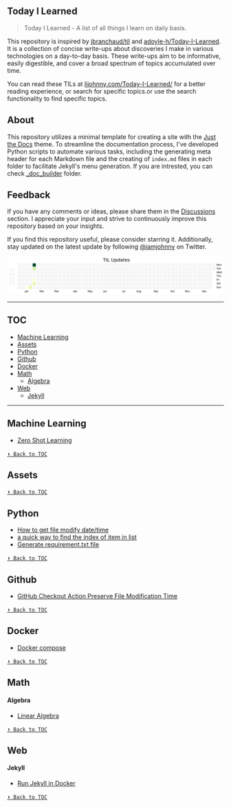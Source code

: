 ## Today I Learned

> Today I Learned - A list of all things I learn on daily basis.

This repository is inspired by [jbranchaud/til](https://github.com/jbranchaud/til) and [adoyle-h/Today-I-Learned](https://github.com/adoyle-h/Today-I-Learned). It is a collection  of concise write-ups about discoveries I make in various technologies on a day-to-day basis. These write-ups aim to be informative, easily digestible, and cover a broad spectrum of topics accumulated over time.

You can read these TILs at [lijohnny.com/Today-I-Learned/](https://lijohnny.com/Today-I-Learned/) for a better reading experience, or search for specific topics.or use the search functionality to find specific topics.

## About

This repository utilizes a minimal template for creating a site with the [Just the Docs](https://just-the-docs.github.io/just-the-docs/) theme. To streamline the documentation process, I've developed Python scripts to automate various tasks, including the generating meta header for each Markdown file and the creating of `index.md` files in each folder to facilitate Jekyll's menu generation. If you are intrested, you can check [_doc_builder](/_doc_builder/) folder.


## Feedback

If you have any comments or ideas, please share them in the [Discussions](https://github.com/iamjohnnyli/Today-I-Learned/discussions) section. I appreciate your input and strive to continuously improve this repository based on your insights.

If you find this repository useful, please consider starring it. Additionally, stay updated on the latest update by following [@iamjohnny](https://twitter.com/IAmJohnnyLi) on Twitter.


![image](assets/til_update.png)

------
## TOC
<!-- toc -->
<!-- <details close> -->
<!-- <summary>Collapse/Expand</summary> -->
- [Machine Learning](#machine-learning)
- [Assets](#assets)
- [Python](#python)
- [Github](#github)
- [Docker](#docker)
- [Math](#math)
  - [Algebra](#algebra)
- [Web](#web)
  - [Jekyll](#jekyll)

<!-- </details> -->
<!-- tocstop -->
------
## Machine Learning
- [Zero Shot Learning](ml/zero-shot-model.md)


[`⬆ Back to TOC`](#toc)
## Assets


[`⬆ Back to TOC`](#toc)
## Python
- [How to get file modify date/time](python/how-to-get-file-modify-datetime.md)
- [a quick way to find the index of item in list](python/find-index.md)
- [Generate requirement.txt file](python/generate-requirement.md)


[`⬆ Back to TOC`](#toc)
## Github
- [GitHub Checkout Action Preserve File Modification Time](github/restore_file_datetime.md)


[`⬆ Back to TOC`](#toc)
## Docker
- [Docker compose](docker/docker-compose.md)


[`⬆ Back to TOC`](#toc)
## Math
#### Algebra
- [Linear Algebra](math/algebra/linear-algebra.md)


[`⬆ Back to TOC`](#toc)
## Web
#### Jekyll
- [Run Jekyll in Docker](web/jekyll/run-jekyll-in-docker.md)


[`⬆ Back to TOC`](#toc)
